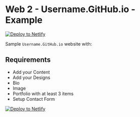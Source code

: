 # Web 2 - Username.GitHub.io - Example


[![Deploy to Netlify](https://www.netlify.com/img/deploy/button.svg)](https://app.netlify.com/start/deploy?repository=github.com/ewuweblab/web-2-final-example)

Sample `Username.GitHub.io` website with: 

## Requirements
* Add your Content
* Add your Designs
* Bio
* Image
* Portfolio with at least 3 items
* Setup Contact Form

[![Deploy to Netlify](https://www.netlify.com/img/deploy/button.svg)](https://app.netlify.com/start/deploy?repository=github.com/ewuweblab/web-2-final-example)
 
